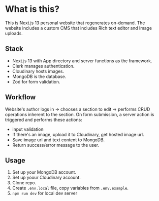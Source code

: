 # What is this? 
This is Next.js 13 personal website that regenerates on-demand. The website includes a custom CMS that includes Rich text editor and Image uploads.

## Stack
- Next.js 13 with App directory and server functions as the framework.
- Clerk manages authentication. 
- Cloudinary hosts images. 
- MongoDB is the database. 
- Zod for form validation. 

## Workflow
Website's author logs in -> chooses a section to edit -> performs CRUD operations inherent to the section. On form submission, a server action is triggered and performs these actions: 
- input validation
- If there's an image, upload it to Cloudinary, get hosted image url. 
- Save image url and text content to MongoDB.
- Return success/error message to the user. 

## Usage

1. Set up your MongoDB account. 
2. Set up yoour Cloudinary account. 
3. Clone repo. 
4. Create `.env.local` file, copy variables from `.env.example`.
4. `npm run dev` for local dev server
